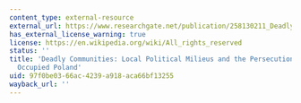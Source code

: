 ```yaml
---
content_type: external-resource
external_url: https://www.researchgate.net/publication/258130211_Deadly_Communities_Local_Political_Milieus_and_the_Persecution_of_Jews_in_Occupied_Poland
has_external_license_warning: true
license: https://en.wikipedia.org/wiki/All_rights_reserved
status: ''
title: 'Deadly Communities: Local Political Milieus and the Persecution of Jews in
  Occupied Poland'
uid: 97f0be03-66ac-4239-a918-aca66bf13255
wayback_url: ''
---
```


